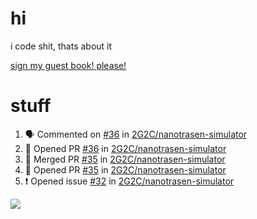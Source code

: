 # hi
i code shit, thats about it

[sign my guest book! please!](https://github.com/Just-a-Unity-Dev/Just-a-Unity-Dev/issues/new?&body=Sign%20my%20guest%20book%20by%20placing%20your%20name%20in%20the%20title,%20how%27d%20you%20get%20to%20this%20page%20and%20why?%20Don%27t%20forget%20you%20have%20an%20entire%20notebook%20in%20your%20hands!)


# stuff
<!--START_SECTION:activity-->
1. 🗣 Commented on [#36](https://github.com/2G2C/nanotrasen-simulator/issues/36) in [2G2C/nanotrasen-simulator](https://github.com/2G2C/nanotrasen-simulator)
2. 💪 Opened PR [#36](https://github.com/2G2C/nanotrasen-simulator/pull/36) in [2G2C/nanotrasen-simulator](https://github.com/2G2C/nanotrasen-simulator)
3. 🎉 Merged PR [#35](https://github.com/2G2C/nanotrasen-simulator/pull/35) in [2G2C/nanotrasen-simulator](https://github.com/2G2C/nanotrasen-simulator)
4. 💪 Opened PR [#35](https://github.com/2G2C/nanotrasen-simulator/pull/35) in [2G2C/nanotrasen-simulator](https://github.com/2G2C/nanotrasen-simulator)
5. ❗️ Opened issue [#32](https://github.com/2G2C/nanotrasen-simulator/issues/32) in [2G2C/nanotrasen-simulator](https://github.com/2G2C/nanotrasen-simulator)
<!--END_SECTION:activity-->

![](https://github-profile-summary-cards.vercel.app/api/cards/profile-details?username=Just-a-Unity-Dev&theme=solarized_dark)
